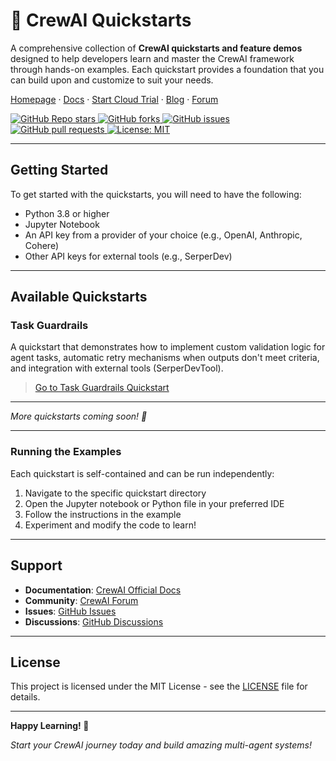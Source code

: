 # 🚀 CrewAI Quickstarts

A comprehensive collection of **CrewAI quickstarts and feature demos** designed to help developers learn and master the CrewAI framework through hands-on examples. Each quickstart provides a foundation that you can build upon and customize to suit your needs.

<p align="left">
  <a href="https://crewai.com">Homepage</a>
  ·
  <a href="https://docs.crewai.com">Docs</a>
  ·
  <a href="https://app.crewai.com">Start Cloud Trial</a>
  ·
  <a href="https://blog.crewai.com">Blog</a>
  ·
  <a href="https://community.crewai.com">Forum</a>
</p>

<p align="left">
  <a href="https://github.com/crewAIInc/crewAI-quickstarts">
    <img src="https://img.shields.io/github/stars/crewAIInc/crewAI-quickstarts" alt="GitHub Repo stars">
  </a>
  <a href="https://github.com/crewAIInc/crewAI-quickstarts/network/members">
    <img src="https://img.shields.io/github/forks/crewAIInc/crewAI-quickstarts" alt="GitHub forks">
  </a>
  <a href="https://github.com/crewAIInc/crewAI-quickstarts/issues">
    <img src="https://img.shields.io/github/issues/crewAIInc/crewAI-quickstarts" alt="GitHub issues">
  </a>
  <a href="https://github.com/crewAIInc/crewAI-quickstarts/pulls">
    <img src="https://img.shields.io/github/issues-pr/crewAIInc/crewAI-quickstarts" alt="GitHub pull requests">
  </a>
  <a href="https://opensource.org/licenses/MIT">
    <img src="https://img.shields.io/badge/License-MIT-green.svg" alt="License: MIT">
  </a>
</p>

---

## Getting Started

To get started with the quickstarts, you will need to have the following:

- Python 3.8 or higher
- Jupyter Notebook
- An API key from a provider of your choice (e.g., OpenAI, Anthropic, Cohere)
- Other API keys for external tools (e.g., SerperDev)

---

## Available Quickstarts

### Task Guardrails

A quickstart that demonstrates how to implement custom validation logic for agent tasks, automatic retry mechanisms when outputs don't meet criteria, and integration with external tools (SerperDevTool).

> [Go to Task Guardrails Quickstart](Task%20Guardrails/task_guardrails_101.ipynb)

---

*More quickstarts coming soon! 🚧*

---

### Running the Examples

Each quickstart is self-contained and can be run independently:

1. Navigate to the specific quickstart directory
2. Open the Jupyter notebook or Python file in your preferred IDE
3. Follow the instructions in the example
4. Experiment and modify the code to learn!

---

## Support

- **Documentation**: [CrewAI Official Docs](https://docs.crewai.com/)
- **Community**: [CrewAI Forum](https://community.crewai.com/)
- **Issues**: [GitHub Issues](https://github.com/crewAIInc/crewAI-quickstarts/issues)
- **Discussions**: [GitHub Discussions](https://github.com/crewAIInc/crewAI-quickstarts/discussions)

---

## License

This project is licensed under the MIT License - see the [LICENSE](LICENSE) file for details.

---

**Happy Learning! 🎉**

*Start your CrewAI journey today and build amazing multi-agent systems!*